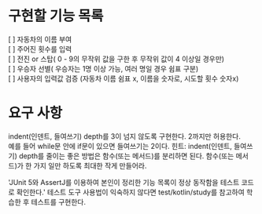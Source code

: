 # 구현할 기능 목록
[ ] 자동차의 이름 부여  
[ ] 주어진 횟수를 입력  
[ ] 전진 or 스탑( 0 - 9의 무작위 값을 구한 후 무작위 값이 4 이상일 경우만)  
[ ] 우승자 선별( 우승자는 1명 이상 가능, 여러 명일 경우 쉼표 구분)  
[ ] 사용자의 입력값 검증 (자동차 이름 쉼표 x, 이름을 숫자로, 시도할 횟수 숫자x)


# 요구 사항
indent(인덴트, 들여쓰기) depth를 3이 넘지 않도록 구현한다. 2까지만 허용한다.  
예를 들어 while문 안에 if문이 있으면 들여쓰기는 2이다. 힌트: indent(인덴트, 들여쓰기) depth를 줄이는 좋은 방법은 함수(또는 메서드)를 분리하면 된다.
함수(또는 메서드)가 한 가지 일만 하도록 최대한 작게 만들어라.

'JUnit 5와 AssertJ를 이용하여 본인이 정리한 기능 목록이 정상 동작함을 테스트 코드로 확인한다.'
테스트 도구 사용법이 익숙하지 않다면 test/kotlin/study를 참고하여 학습한 후 테스트를 구현한다.